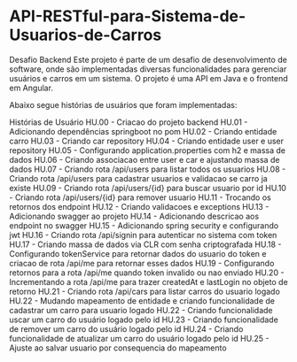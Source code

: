 # API-RESTful-para-Sistema-de-Usuarios-de-Carros

Desafio Backend
Este projeto é parte de um desafio de desenvolvimento de software, onde são implementadas diversas funcionalidades para gerenciar usuários e carros em um sistema.
O projeto é uma API em Java e o frontend em Angular.

Abaixo segue histórias de usuários que foram implementadas:

Histórias de Usuário
HU.00 - Criacao do projeto backend
HU.01 - Adicionando dependências springboot no pom
HU.02 - Criando entidade carro
HU.03 - Criando car repository
HU.04 - Criando entidade user e user repository
HU.05 - Configurando application.properties com h2 e massa de dados
HU.06 - Criando associacao entre user e car e ajustando massa de dados
HU.07 - Criando rota /api/users para listar todos os usuarios
HU.08 - Criando rota /api/users para cadastrar usuarios e validacao se carro ja existe
HU.09 - Criando rota /api/users/{id} para buscar usuario por id
HU.10 - Criando rota /api/users/{id} para remover usuario
HU.11 - Trocando os retornos dos endpoint
HU.12 - Criando validacoes e exceptions
HU.13 - Adicionando swagger ao projeto
HU.14 - Adicionando descricao aos endpoint no swagger
HU.15 - Adicionando spring security e configurando jwt
HU.16 - Criando rota /api/signin para autenticar no sistema com token
HU.17 - Criando massa de dados via CLR com senha criptografada
HU.18 - Configurando tokenService para retornar dados do usuario do token e criacao de rota /api/me para retornar esses dados
HU.19 - Configurando retornos para a rota /api/me quando token invalido ou nao enviado
HU.20 - Incrementando a rota /api/me para trazer createdAt e lastLogin no objeto de retorno
HU.21 - Criando rota /api/cars para listar carros do usuario logado
HU.22 - Mudando mapeamento de entidade e criando funcionalidade de cadastrar um carro para usuario logado
HU.22 - Criando funcionalidade uscar um carro do usuário logado pelo id
HU.23 - Criando funcionalidade de remover um carro do usuário logado pelo id
HU.24 - Criando funcionalidade de atualizar um carro do usuário logado pelo id
HU.25 - Ajuste ao salvar usuario por consequencia do mapeamento

